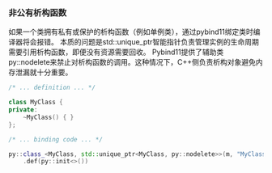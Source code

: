 ### 非公有析构函数

如果一个类拥有私有或保护的析构函数（例如单例类），通过pybind11绑定类时编译器将会报错。
本质的问题是std::unique_ptr智能指针负责管理实例的生命周期需要引用析构函数，即便没有资源需要回收。
Pybind11提供了辅助类py::nodelete来禁止对析构函数的调用。这种情况下，C++侧负责析构对象避免内存泄漏就十分重要。

```cpp
/* ... definition ... */

class MyClass {
private:
    ~MyClass() { }
};

/* ... binding code ... */

py::class_<MyClass, std::unique_ptr<MyClass, py::nodelete>>(m, "MyClass")
    .def(py::init<>())
```
